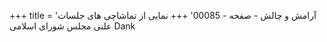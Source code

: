 +++
title = 'آرامش و چالش - صفحه - 00085'
+++
نمایی از تماشاچی های جلسات علنی مجلس شورای اسلامی Dank
